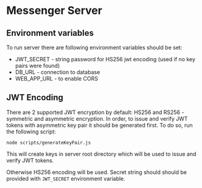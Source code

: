 # Messenger Server

## Environment variables
To run server there are following environment variables should be set:
- JWT_SECRET - string password for HS256 jwt encoding (used if no key pairs were found)
- DB_URL - connection to database
- WEB_APP_URL - to enable CORS

## JWT Encoding

There are 2 supported JWT encryption by default: HS256 and RS256 - symmetric and asymmetric encryption.
In order, to issue and verify JWT tokens with asymmetric key pair it should be generated first. To do so, run the following script:
```
node scripts/generateKeyPair.js
```
This will create keys in server root directory which will be used to issue and verify JWT tokens.

Otherwise HS256 encoding will be used. Secret string should should be provided with `JWT_SECRET` environment variable.